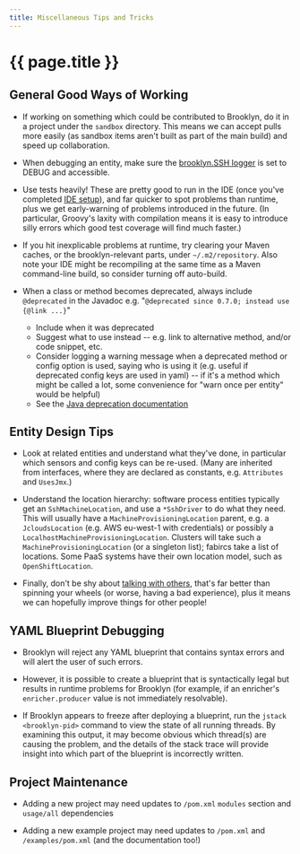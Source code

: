 ```yaml
---
title: Miscellaneous Tips and Tricks
---
```

# {{ page.title }}

## General Good Ways of Working

* If working on something which could be contributed to Brooklyn,
  do it in a project under the `sandbox` directory.
  This means we can accept pulls more easily (as sandbox items aren't built as part of the main build)
  and speed up collaboration.

* When debugging an entity, make sure the  [brooklyn.SSH logger](logging.md) is set to DEBUG and accessible.

* Use tests heavily!  These are pretty good to run in the IDE (once you've completed [IDE setup](../env/ide/index.md)),
  and far quicker to spot problems than runtime, plus we get early-warning of problems introduced in the future.
  (In particular, Groovy's laxity with compilation means it is easy to introduce silly errors which good test coverage will find much faster.)

* If you hit inexplicable problems at runtime, try clearing your Maven caches,
  or the brooklyn-relevant parts, under `~/.m2/repository`.
  Also note your IDE might be recompiling at the same time as a Maven command-line build,
  so consider turning off auto-build.

* When a class or method becomes deprecated, always include `@deprecated` in the Javadoc
  e.g. "`@deprecated since 0.7.0; instead use {@link ...}`"
  * Include when it was deprecated
  * Suggest what to use instead -- e.g. link to alternative method, and/or code snippet, etc.
  * Consider logging a warning message when a deprecated method or config option is used,
    saying who is using it (e.g. useful if deprecated config keys are used in yaml) --
    if it's a method which might be called a lot, some convenience for "warn once per entity" would be helpful)
  * See the [Java deprecation documentation](https://docs.oracle.com/javase/7/docs/technotes/guides/javadoc/deprecation/deprecation.html)


<a name="EntityDesign"></a>

## Entity Design Tips

* Look at related entities and understand what they've done, in particular which
  sensors and config keys can be re-used.
  (Many are inherited from interfaces, where they are declared as constants,
  e.g. `Attributes` and `UsesJmx`.)

* Understand the location hierarchy:  software process entities typically get an `SshMachineLocation`,
  and use a `*SshDriver` to do what they need.  This will usually have a `MachineProvisioningLocation` parent, e.g. a
  `JcloudsLocation` (e.g. AWS eu-west-1 with credentials) or possibly a `LocalhostMachineProvisioningLocation`.
  Clusters will take such a `MachineProvisioningLocation` (or a singleton list); fabircs take a list of locations.
  Some PaaS systems have their own location model, such as `OpenShiftLocation`.

* Finally, don't be shy about [talking with others]({{book.url.brooklyn_website}}/community/),
  that's far better than spinning your wheels (or worse, having a bad experience),
  plus it means we can hopefully improve things for other people!

## YAML Blueprint Debugging

* Brooklyn will reject any YAML blueprint that contains syntax errors and will alert the user of such errors.

* However, it is possible to create a blueprint that is syntactically legal but results in runtime problems
  for Brooklyn (for example, if an enricher's `enricher.producer` value is not immediately resolvable).

* If Brooklyn appears to freeze after deploying a blueprint, run the `jstack <brooklyn-pid>` command to view
  the state of all running threads. By examining this output, it may become obvious which thread(s) are causing
  the problem, and the details of the stack trace will provide insight into which part of the blueprint is
  incorrectly written.

## Project Maintenance

* Adding a new project may need updates to `/pom.xml` `modules` section and `usage/all` dependencies

* Adding a new example project may need updates to `/pom.xml` and `/examples/pom.xml` (and the documentation too!)

